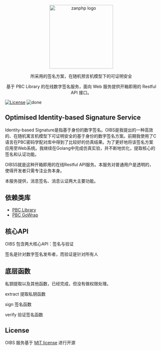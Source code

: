 <p align="center">
<img src="https://github.com/youzan/zanphp.io/blob/master/src/img/zan-logo-small@2x.png?raw=true" alt="zanphp logo" srcset="https://github.com/youzan/zanphp.io/blob/master/src/img/zan-logo-small.png?raw=true 1x, https://github.com/youzan/zanphp.io/blob/master/src/img/zan-logo-small@2x.png?raw=true 2x, https://github.com/youzan/zanphp.io/blob/master/src/img/zan-logo-small.png?raw=true" width="210" height="210">
</p>

<p align="center">所采用的签名方案，在随机预言机模型下的可证明安全</p>

<p align="center">基于 PBC Library 的在线数字签名服务，面向 Web 服务提供开箱即用的 Restful API 接口。</p>




[![License](https://img.shields.io/badge/license-mit-blue.svg)](LICENSE)
![done](http://progressed.io/bar/18?title=done)






## Optimised Identity-based Signature Service

Identity-based Signature是指基于身份的数字签名。OIBS是我提出的一种高效的、在随机寓言机模型下可证明安全的基于身份的数字签名方案。前期我使用了C语言在PBC密码学配对库中得到了比较好的仿真结果。为了更好地将该签名方案应用至Web系统。我继续在Golang中完成仿真实验，并不断地优化，提取核心的签名和认证功能。

OIBSS就是这种开箱即用的在线Restful API服务。本服务对普通用户是透明的，使得开发者只需专注业务本身。

本服务提供，消息签名、消息认证两大主要功能。





## 依赖类库

- [PBC Library](https://github.com/blynn/pbc)
- [PBC GoWrap](https://github.com/Nik-U/pbc)



## 核心API

OIBS 包含两大核心API：签名与验证

签名是针对数字签名发布者，而验证是针对所有人



## 底层函数

私钥提取以及其他函数，已经完成，但没有做权限处理。

extract 提取私钥函数

sign 签名函数

verify 验证签名函数



## License

OIBS 服务基于 [MIT license](https://opensource.org/licenses/MIT) 进行开源
